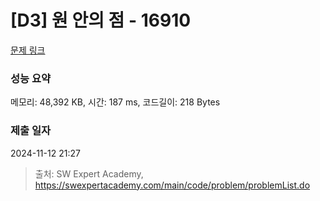 # [D3] 원 안의 점 - 16910 

[문제 링크](https://swexpertacademy.com/main/code/problem/problemDetail.do?contestProbId=AYcllbDqUVgDFASR) 

### 성능 요약

메모리: 48,392 KB, 시간: 187 ms, 코드길이: 218 Bytes

### 제출 일자

2024-11-12 21:27



> 출처: SW Expert Academy, https://swexpertacademy.com/main/code/problem/problemList.do